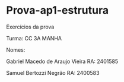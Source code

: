 # Prova-ap1-estrutura
Exercícios da prova 

Turma: CC 3A MANHA

Nomes: 

Gabriel Macedo de Araujo Vieira RA: 2401585

Samuel Bertozzi Negrão RA: 2400583
